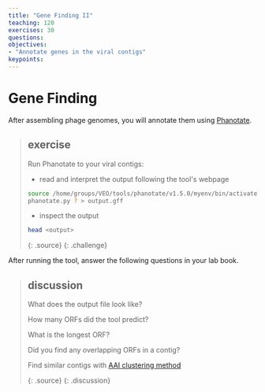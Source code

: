 ```yaml
---
title: "Gene Finding II"
teaching: 120
exercises: 30
questions:
objectives:
- "Annotate genes in the viral contigs"
keypoints:
---
```


# Gene Finding

After assembling phage genomes, you will annotate them using [Phanotate](https://github.com/deprekate/PHANOTATE).  

> ## exercise
>
> Run Phanotate to your viral contigs:
> - read and interpret the output following the tool's webpage
> 
>```bash
> source /home/groups/VEO/tools/phanotate/v1.5.0/myenv/bin/activate && phanotate.py -h
> phanotate.py ? > output.gff
>```
>
> - inspect the output
>   
>```bash
> head <output>
>```
> {: .source}
{: .challenge}

After running the tool, answer the following questions in your lab book. 

> ## discussion
> 
> What does the output file look like?
> 
> How many ORFs did the tool predict?
>
> What is the longest ORF?
>
> Did you find any overlapping ORFs in a contig?
>
> Find similar contigs with [AAI clustering method](https://github.com/snayfach/MGV/tree/master/aai_cluster)
> 
> {: .source}
{: .discussion}

